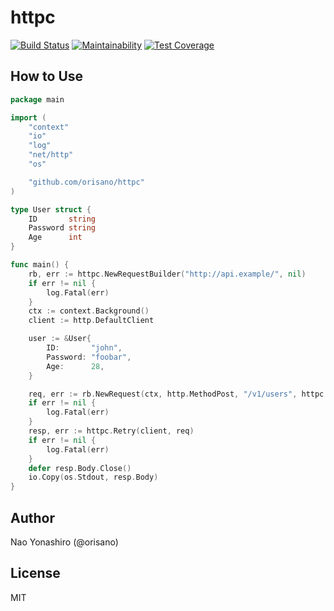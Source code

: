 # httpc
[![Build Status](https://travis-ci.org/orisano/httpc.svg?branch=master)](https://travis-ci.org/orisano/httpc)
[![Maintainability](https://api.codeclimate.com/v1/badges/2c91b8e3d8b367c2400c/maintainability)](https://codeclimate.com/github/orisano/httpc/maintainability)
[![Test Coverage](https://api.codeclimate.com/v1/badges/2c91b8e3d8b367c2400c/test_coverage)](https://codeclimate.com/github/orisano/httpc/test_coverage)

## How to Use
```go
package main

import (
	"context"
	"io"
	"log"
	"net/http"
	"os"

	"github.com/orisano/httpc"
)

type User struct {
	ID       string
	Password string
	Age      int
}

func main() {
	rb, err := httpc.NewRequestBuilder("http://api.example/", nil)
	if err != nil {
		log.Fatal(err)
	}
	ctx := context.Background()
	client := http.DefaultClient

	user := &User{
		ID:       "john",
		Password: "foobar",
		Age:      28,
	}

	req, err := rb.NewRequest(ctx, http.MethodPost, "/v1/users", httpc.WithJSON(user))
	if err != nil {
		log.Fatal(err)
	}
	resp, err := httpc.Retry(client, req)
	if err != nil {
		log.Fatal(err)
	}
	defer resp.Body.Close()
	io.Copy(os.Stdout, resp.Body)
}
```

## Author
Nao Yonashiro (@orisano)

## License
MIT
